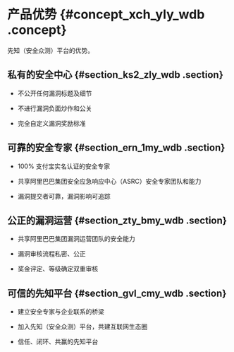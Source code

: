 # 产品优势 {#concept_xch_yly_wdb .concept}

先知（安全众测）平台的优势。

## 私有的安全中心 {#section_ks2_zly_wdb .section}

-   不公开任何漏洞标题及细节

-   不进行漏洞负面炒作和公关

-   完全自定义漏洞奖励标准


## 可靠的安全专家 {#section_ern_1my_wdb .section}

-   100% 支付宝实名认证的安全专家

-   共享阿里巴巴集团安全应急响应中心（ASRC）安全专家团队和能力

-   漏洞提交者可靠，漏洞影响可追踪


## 公正的漏洞运营 {#section_zty_bmy_wdb .section}

-   共享阿里巴巴集团漏洞运营团队的安全能力

-   漏洞审核流程私密、公正

-   奖金评定、等级确定双重审核


## 可信的先知平台 {#section_gvl_cmy_wdb .section}

-   建立安全专家与企业联系的桥梁

-   加入先知（安全众测）平台，共建互联网生态圈

-   信任、闭环、共赢的先知平台


